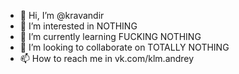 - 👋 Hi, I’m @kravandir
- 👀 I’m interested in NOTHING
- 🌱 I’m currently learning FUCKING NOTHING
- 💞️ I’m looking to collaborate on TOTALLY NOTHING
- 📫 How to reach me in vk.com/klm.andrey

<!---
kravandir/kravandir is a ✨ special ✨ repository because its `README.md` (this file) appears on your GitHub profile.
You can click the Preview link to take a look at your changes. член
--->
